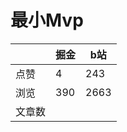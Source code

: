 # 最小Mvp

|        | 掘金 | b站  |
| ------ | ---- | ---- |
| 点赞   | 4    |  243   |
| 浏览   | 390    |  2663    |
| 文章数 |     |     |

